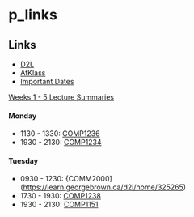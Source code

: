 # p_links

## Links
- [D2L](https://learn.georgebrown.ca)
- [AtKlass](https://app.atklass.com)
- [Important Dates](https://www.georgebrown.ca/current-students/important-dates?term=27246&category=131)

[Weeks 1 - 5 Lecture Summaries](comp1238.md)

#### Monday
- 1130 - 1330: [COMP1236](https://learn.georgebrown.ca/d2l/home/337951)
- 1930 - 2130: [COMP1234](https://learn.georgebrown.ca/d2l/home/342901)

#### Tuesday
- 0930 - 1230: {COMM2000](https://learn.georgebrown.ca/d2l/home/325265)
- 1730 - 1930: [COMP1238](https://learn.georgebrown.ca/d2l/home/334969)
- 1930 - 2130: [COMP1151](https://learn.georgebrown.ca/d2l/home/335101)
  
